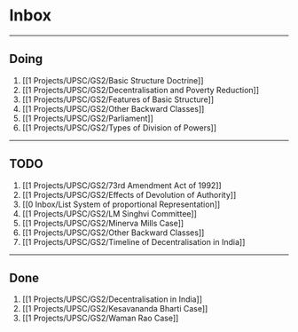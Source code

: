 # Inbox
--- 

## Doing
1. [[1 Projects/UPSC/GS2/Basic Structure Doctrine]]
2. [[1 Projects/UPSC/GS2/Decentralisation and Poverty Reduction]]
3. [[1 Projects/UPSC/GS2/Features of Basic Structure]]
4. [[1 Projects/UPSC/GS2/Other Backward Classes]]
5. [[1 Projects/UPSC/GS2/Parliament]]
6. [[1 Projects/UPSC/GS2/Types of Division of Powers]]

---

## TODO 
1. [[1 Projects/UPSC/GS2/73rd Amendment Act of 1992]]
2. [[1 Projects/UPSC/GS2/Effects of Devolution of Authority]]
3. [[0 Inbox/List System  of proportional Representation]]
4. [[1 Projects/UPSC/GS2/LM Singhvi Committee]]
5. [[1 Projects/UPSC/GS2/Minerva Mills Case]]
6. [[1 Projects/UPSC/GS2/Other Backward Classes]]
7. [[1 Projects/UPSC/GS2/Timeline of Decentralisation in India]]

---

## Done
1. [[1 Projects/UPSC/GS2/Decentralisation in India]]
2. [[1 Projects/UPSC/GS2/Kesavananda Bharti Case]]
3. [[1 Projects/UPSC/GS2/Waman Rao Case]]

